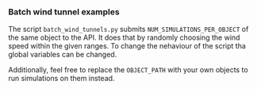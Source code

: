 ### Batch wind tunnel examples

The script `batch_wind_tunnels.py` submits
`NUM_SIMULATIONS_PER_OBJECT` of the same object to the API. It does
that by randomly choosing the wind speed within the given ranges. To
change the nehaviour of the script tha global variables can be
changed.

Additionally, feel free to replace the `OBJECT_PATH` with your own
objects to run simulations on them instead.